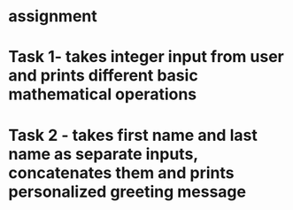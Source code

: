 # assignment 
# Task 1- takes integer input from user and prints different basic mathematical operations 
# Task 2 - takes first name and last name as separate inputs, concatenates them and prints personalized greeting message
